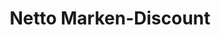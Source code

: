 ---
title: "Netto Marken-Discount"
url: /muenchen/netto-marken-discount-therese-giehse-allee/
shop: Supermarkt
---